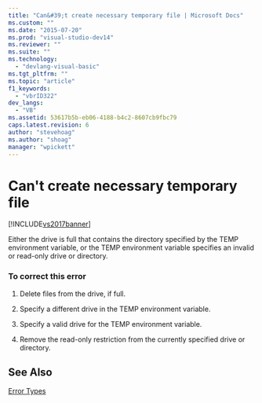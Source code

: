 ```yaml
---
title: "Can&#39;t create necessary temporary file | Microsoft Docs"
ms.custom: ""
ms.date: "2015-07-20"
ms.prod: "visual-studio-dev14"
ms.reviewer: ""
ms.suite: ""
ms.technology: 
  - "devlang-visual-basic"
ms.tgt_pltfrm: ""
ms.topic: "article"
f1_keywords: 
  - "vbrID322"
dev_langs: 
  - "VB"
ms.assetid: 53617b5b-eb06-4188-b4c2-8607cb9fbc79
caps.latest.revision: 6
author: "stevehoag"
ms.author: "shoag"
manager: "wpickett"
---
```

# Can&#39;t create necessary temporary file
[!INCLUDE[vs2017banner](../../../visual-basic/includes/vs2017banner.md)]

Either the drive is full that contains the directory specified by the TEMP environment variable, or the TEMP environment variable specifies an invalid or read-only drive or directory.  
  
### To correct this error  
  
1.  Delete files from the drive, if full.  
  
2.  Specify a different drive in the TEMP environment variable.  
  
3.  Specify a valid drive for the TEMP environment variable.  
  
4.  Remove the read-only restriction from the currently specified drive or directory.  
  
## See Also  
 [Error Types](../../../visual-basic/programming-guide/language-features/error-types.md)